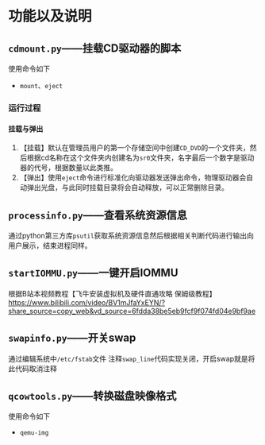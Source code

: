 # 功能以及说明
## `cdmount.py`——挂载CD驱动器的脚本
使用命令如下
- `mount`、`eject`
### 运行过程
#### 挂载与弹出
1. 【挂载】默认在管理员用户的第一个存储空间中创建`CD_DVD`的一个文件夹，然后根据cd名称在这个文件夹内创建名为`sr0`文件夹，名字最后一个数字是驱动器的代号，根据数量以此类推。
2. 【弹出】使用`eject`命令进行标准化向驱动器发送弹出命令，物理驱动器会自动弹出光盘，与此同时挂载目录将会自动释放，可以正常删除目录。

## `processinfo.py`——查看系统资源信息
通过python第三方库`psutil`获取系统资源信息然后根据相关判断代码进行输出向用户展示，结束进程同样。

## `startIOMMU.py`——一键开启IOMMU 
根据B站本视频教程【飞牛安装虚拟机及硬件直通攻略 保姆级教程】 https://www.bilibili.com/video/BV1mJfaYxEYN/?share_source=copy_web&vd_source=6fdda38be5eb9fcf9f074fd04e9bf9ae

## `swapinfo.py`——开关swap
通过编辑系统中`/etc/fstab`文件 注释`swap_line`代码实现关闭，开启swap就是将此代码取消注释

## `qcowtools.py`——转换磁盘映像格式
使用命令如下
- `qemu-img`
